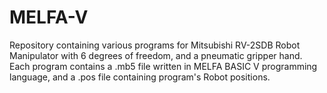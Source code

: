 # MELFA-V

Repository containing various programs for Mitsubishi RV-2SDB Robot Manipulator with 6 degrees of freedom, and a pneumatic gripper hand. Each program contains a .mb5 file written in MELFA BASIC V programming language, and a .pos file containing program's Robot positions.
